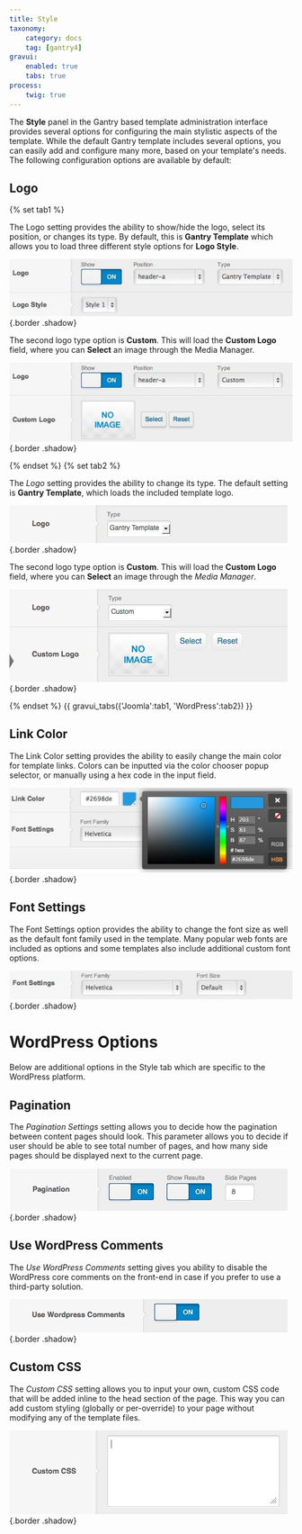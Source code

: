 ```yaml
---
title: Style
taxonomy:
    category: docs
    tag: [gantry4]
gravui:
    enabled: true
    tabs: true
process:
    twig: true
---
```


The **Style** panel in the Gantry based template administration interface provides several options for configuring the main stylistic aspects of the template. While the default Gantry template includes several options, you can easily add and configure many more, based on your template's needs. The following configuration options are available by default:

Logo
----

{% set tab1 %}

The Logo setting provides the ability to show/hide the logo, select its position, or changes its type. By default, this is **Gantry Template** which allows you to load three different style options for **Logo Style**.

![](style-logo-type-gantry.jpg) {.border .shadow}

The second logo type option is **Custom**. This will load the **Custom Logo** field, where you can **Select** an image through the Media Manager.

![](style-logo-type-custom.jpg) {.border .shadow}

{% endset %}
{% set tab2 %}

The *Logo* setting provides the ability to change its type. The default setting is **Gantry Template**, which loads the included template logo.

![](style-logo-type-gantry_wp.jpg) {.border .shadow}

The second logo type option is **Custom**. This will load the **Custom Logo** field, where you can **Select** an image through the *Media Manager*.

![](style-logo-type-custom_wp.jpg) {.border .shadow}

{% endset %}
{{ gravui_tabs({'Joomla':tab1, 'WordPress':tab2}) }}

Link Color
----------

The Link Color setting provides the ability to easily change the main color for template links. Colors can be inputted via the color chooser popup selector, or manually using a hex code in the input field.

![](style-link-color.jpg) {.border .shadow}

Font Settings
-------------

The Font Settings option provides the ability to change the font size as well as the default font family used in the template. Many popular web fonts are included as options and some templates also include additional custom font options.

![](style-font.jpg) {.border .shadow}

WordPress Options
=====

Below are additional options in the Style tab which are specific to the WordPress platform.

Pagination
-------------------
The *Pagination Settings* setting allows you to decide how the pagination between content pages should look. This parameter allows you to decide if user should be able to see total number of pages, and how many side pages should be displayed next to the current page.

![](style-pagination-settings_wp.jpg) {.border .shadow}


Use WordPress Comments
-------------------
The *Use WordPress Comments* setting gives you ability to disable the WordPress core comments on the front-end in case if you prefer to use a third-party solution.

![](style-use-wordpress-comments_wp.jpg) {.border .shadow}


Custom CSS
-------------------
The *Custom CSS* setting allows you to input your own, custom CSS code that will be added inline to the head section of the page. This way you can add custom styling (globally or per-override) to your page without modifying any of the template files.

![](style-custom-css_wp.jpg) {.border .shadow}
